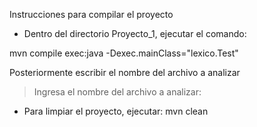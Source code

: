 Instrucciones para compilar el proyecto

- Dentro del directorio Proyecto_1, ejecutar el comando:

mvn compile exec:java -Dexec.mainClass="lexico.Test"

Posteriormente escribir el nombre del archivo a analizar
>Ingresa el nombre del archivo a analizar:

- Para limpiar el proyecto, ejecutar:
mvn clean